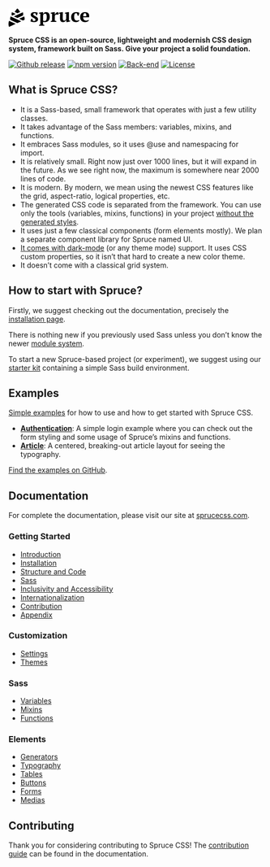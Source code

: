 <p>
  <a href="https://sprucecss.com/">
    <br/>
    <img src="./.github/spruce-logo.svg?v=1" alt="Spruce CSS" width="160">
    <br/>
  </a>
</p>

**Spruce CSS is an open-source, lightweight and modernish CSS design system, framework built on Sass. Give your project a solid foundation.**

[![Github release](https://img.shields.io/github/v/release/conedevelopment/sprucecss?color=2350f6&logo=github&logoColor=white&style=for-the-badge)](https://github.com/conedevelopment/sprucecss/releases/latest)
[![npm version](https://img.shields.io/npm/v/sprucecss?color=2350f6&style=for-the-badge)](https://www.npmjs.com/package/sprucecss)
[![Back-end](https://img.shields.io/github/workflow/status/conedevelopment/sprucecss/Test?logo=github&style=for-the-badge&label=Test)](https://github.com/conedevelopment/sprucecss/actions/workflows/test.yml)
[![License](https://img.shields.io/badge/license-MIT-2350f6?style=for-the-badge)](https://github.com/conedevelopment/sprucecss/blob/main/LICENSE)

## What is Spruce CSS?

- It is a Sass-based, small framework that operates with just a few utility classes.
- It takes advantage of the Sass members: variables, mixins, and functions.
- It embraces Sass modules, so it uses @use and namespacing for import.
- It is relatively small. Right now just over 1000 lines, but it will expand in the future. As we see right now, the maximum is somewhere near 2000 lines of code.
- It is modern. By modern, we mean using the newest CSS features like the grid, aspect-ratio, logical properties, etc.
- The generated CSS code is separated from the framework. You can use only the tools (variables, mixins, functions) in your project [without the generated styles](https://sprucecss.com/docs/elements/generators).
- It uses just a few classical components (form elements mostly). We plan a separate component library for Spruce named UI.
- [It comes with dark-mode](https://sprucecss.com/docs/customization/themes) (or any theme mode) support. It uses CSS custom properties, so it isn’t that hard to create a new color theme.
- It doesn’t come with a classical grid system.

## How to start with Spruce?

Firstly, we suggest checking out the documentation, precisely the [installation page](https://sprucecss.com/docs/getting-started/installation).

There is nothing new if you previously used Sass unless you don’t know the newer [module system](https://sass-lang.com/blog/the-module-system-is-launched).

To start a new Spruce-based project (or experiment), we suggest using our [starter kit](https://github.com/conedevelopment/sprucecss-starter-kit) containing a simple Sass build environment.

## Examples

[Simple examples](https://sprucecss.com/examples/) for how to use and how to get started with Spruce CSS.

- **[Authentication](https://sprucecss.com/examples/html/auth.html)**: A simple login example where you can check out the form styling and some usage of Spruce’s mixins and functions.
- **[Article](https://sprucecss.com/examples/html/article.html)**: A centered, breaking-out article layout for seeing the typography.

[Find the examples on GitHub](https://github.com/conedevelopment/sprucecss-examples).

## Documentation

For complete the documentation, please visit our site at [sprucecss.com](https://sprucecss.com).

### Getting Started

- [Introduction](https://sprucecss.com/docs/getting-started/introduction)
- [Installation](https://sprucecss.com/docs/getting-started/installation)
- [Structure and Code](https://sprucecss.com/docs/getting-started/structure-and-code)
- [Sass](https://sprucecss.com/docs/getting-started/sass)
- [Inclusivity and Accessibility](https://sprucecss.com/docs/getting-started/accessibility)
- [Internationalization](https://sprucecss.com/docs/getting-started/internationalization)
- [Contribution](https://sprucecss.com/docs/getting-started/contribution)
- [Appendix](https://sprucecss.com/docs/getting-started/appendix)

### Customization
- [Settings](https://sprucecss.com/docs/customization/settings)
- [Themes](https://sprucecss.com/docs/customization/themes)

### Sass
- [Variables](https://sprucecss.com/docs/sass/variables)
- [Mixins](https://sprucecss.com/docs/sass/mixins)
- [Functions](https://sprucecss.com/docs/sass/functions)

### Elements
- [Generators](https://sprucecss.com/docs/elements/generators)
- [Typography](https://sprucecss.com/docs/elements/typography)
- [Tables](https://sprucecss.com/docs/elements/tables)
- [Buttons](https://sprucecss.com/docs/elements/buttons)
- [Forms](https://sprucecss.com/docs/elements/forms)
- [Medias](https://sprucecss.com/docs/elements/media)

## Contributing

Thank you for considering contributing to Spruce CSS! The [contribution guide](https://sprucecss.com/docs/getting-started/contribution/) can be found in the documentation.
